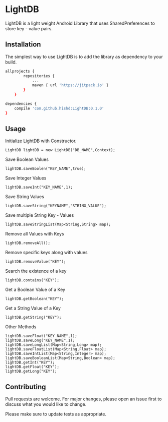 # LightDB

LightDB is a light weight Android Library that uses SharedPreferences to store key - value pairs.

## Installation

The simplest way to use LightDB is to add the library as dependency to your build.

```bash
allprojects {
		repositories {
			...
			maven { url 'https://jitpack.io' }
		}
	}

dependencies {
    compile 'com.github.hishd:LightDB:0.1.0'
}

```

## Usage

Initialize LightDB with Constructor.

```
LightDB lightDB = new LightDB("DB_NAME",Context);
```

Save Boolean Values
```
lightDB.saveBoolen("KEY_NAME",true);
```

Save Integer Values
```
lightDB.saveInt("KEY_NAME",1);
```

Save String Values
```
lightDB.saveString("KEYNAME","STRING_VALUE");
```

Save multiple String Key - Values
```
lightDB.saveStringList(Map<String,String> map);
```

Remove all Values with Keys
```
lightDB.removeAll();
```

Remove specific keys along with values
```
lightDB.removeValue("KEY");
```

Search the existence of a key
```
lightDB.contains("KEY");
```

Get a Boolean Value of a Key
```
lightDB.getBoolean("KEY");
```

Get a String Value of a Key
```
lightDB.getString("KEY");
```

Other Methods
```
lightDB.saveFloat("KEY_NAME",1);
lightDB.saveLong("KEY_NAME",1);
lightDB.saveLongList(Map<String,Long> map);
lightDB.saveFloatList(Map<String,Float> map);
lightDB.saveIntList(Map<String,Integer> map);
lightDB.saveBooleanList(Map<String,Boolean> map);
lightDB.getInt("KEY");
lightDB.getFloat("KEY");
lightDB.getLong("KEY");
```

## Contributing
Pull requests are welcome. For major changes, please open an issue first to discuss what you would like to change.

Please make sure to update tests as appropriate.

